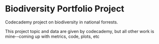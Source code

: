 # Biodiversity Portfolio Project
 Codecademy project on biodiversity in national forrests.
 
 This project topic and data are given by codecademy, but all other work is mine--coming up with metrics, code, plots, etc
